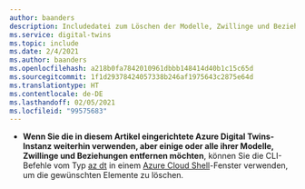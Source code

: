 ```yaml
---
author: baanders
description: Includedatei zum Löschen der Modelle, Zwillinge und Beziehungen aus einer Azure Digital Twins-Instanz
ms.service: digital-twins
ms.topic: include
ms.date: 2/4/2021
ms.author: baanders
ms.openlocfilehash: a218b0fa7842010961dbbb148414d40b1c15c65d
ms.sourcegitcommit: 1f1d29378424057338b246af1975643c2875e64d
ms.translationtype: HT
ms.contentlocale: de-DE
ms.lasthandoff: 02/05/2021
ms.locfileid: "99575683"
---
```

* **Wenn Sie die in diesem Artikel eingerichtete Azure Digital Twins-Instanz weiterhin verwenden, aber einige oder alle ihrer Modelle, Zwillinge und Beziehungen entfernen möchten**, können Sie die CLI-Befehle vom Typ [az dt](/cli/azure/ext/azure-iot/dt?view=azure-cli-latest&preserve-view=true) in einem [Azure Cloud Shell](https://shell.azure.com)-Fenster verwenden, um die gewünschten Elemente zu löschen.